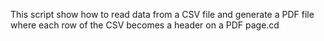 This script show how to read data from a CSV file and generate a PDF file where each row of the CSV becomes a header on a PDF page.cd 
